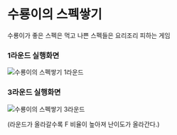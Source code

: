 # 수룡이의 스펙쌓기
수룡이가 좋은 스펙은 먹고 나쁜 스펙들은 요리조리 피하는 게임 

### 1라운드 실행화면

![수룡이의 스펙쌓기 1라운드](https://user-images.githubusercontent.com/46566478/94814818-c2ec2b00-0434-11eb-821d-44469ed794fc.gif)


### 3라운드 실행화면

![수룡이의 스펙쌓기 3라운드](https://user-images.githubusercontent.com/46566478/94815294-57568d80-0435-11eb-980e-dff932c5ffea.gif)

(라운드가 올라갈수록 F 비율이 높아져 난이도가 올라간다.)
